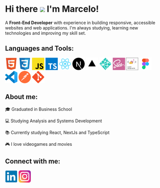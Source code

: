 # Hi there <img src="https://media.giphy.com/media/hvRJCLFzcasrR4ia7z/giphy.gif" width="30px"> I'm Marcelo!

A **Front-End Developer** with experience in building responsive, accessible websites and web applications.
I'm always studying, learning new technologies and improving my skill set.

## Languages and Tools:

<p align="left">
<div align="left">
<a href="https://www.w3schools.com/html/" target="_blank"><img height="40" src="img/html.svg" alt="HTML5"></a>
<a href="https://www.w3schools.com/css/" target="_blank"><img height="40" src="img/css.svg" alt="CSS3"></a>
<a href="https://developer.mozilla.org/en-US/docs/Web/JavaScript" target="_blank"><img height="40" src="img/javascript.svg" alt="JavaScript"></a>
<a href="https://www.typescriptlang.org/" target="_blank"><img height="40" src="img/typescript.svg" alt="TypeScript"></a>
<a href="https://reactjs.org/" target="_blank"><img height="40" src="img/react.svg" alt="React"></a>
<a href="https://nextjs.org/" target="_blank"><img height="40" src="img/nextjs.svg" alt="NextJs"></a>
<a href="https://vercel.com/" target="_blank"><img height="40" src="img/vercel.svg" alt="Vercel"></a>
<a href="https://www.netlify.com/" target="_blank"><img height="40" src="img/netlify.svg" alt="Netlify"></a>
<a href="https://sass-lang.com/" target="_blank"><img height="40" src="img/sass.svg" alt="Sass"></a>
<a href="https://styled-components.com/" target="_blank"><img height="40" src="img/styled-components.svg" alt="Styled Components"></a>
<a href="https://www.figma.com/" target="_blank"><img height="40" src="img/figma.svg" alt="Figma"></a>
<a href="https://code.visualstudio.com/" target="_blank"><img height="40" src="img/vscode.svg" alt="VSCode"></a>
<a href="https://www.postman.com/" target="_blank"><img height="40" src="img/postman.svg" alt="Postman"></a>
<a href="https://git-scm.com/" target="_blank"><img height="40" src="img/git.svg" alt="Git"></a>
</div>
</p>

## About me:

:mortar_board: Graduated in Business School

:computer: Studying Analysis and Systems Development

:books: Currently studying React, NextJs and TypeScript

:video_game: I love videogames and movies

## Connect with me:

<a href="https://www.linkedin.com/in/marcelopajr" target="_blank"><img src="img/linkedin.svg" alt="LinkedIn Marcelo" height="40" width="40" /></a>
<a href="https://instagram.com/marcelopajr" target="_blank"><img src="img/instagram.svg" alt="Instagram Marcelo" height="40" width="40" /></a>
